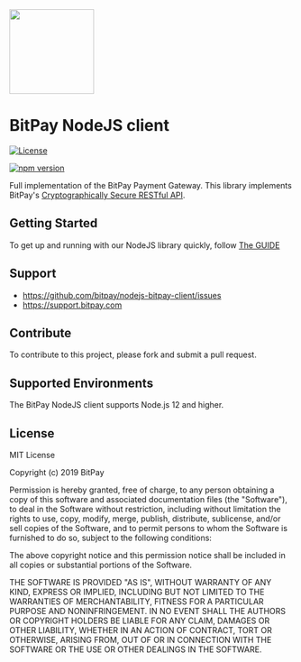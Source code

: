 <img src="https://bitpay.com/_nuxt/img/bitpay-logo-blue.1c0494b.svg" width="150">

# BitPay NodeJS client
[![License](https://img.shields.io/github/license/bitpay/nodejs-bitpay-client.svg?style=for-the-badge&logo=github)](https://raw.githubusercontent.com/bitpay/nodejs-bitpay-client/master/LICENSE)

[![npm version](https://img.shields.io/npm/v/bitpay-sdk)](https://www.npmjs.com/package/bitpay-sdk)

Full implementation of the BitPay Payment Gateway. This library implements BitPay's [Cryptographically Secure RESTful API](https://bitpay.com/api).

## Getting Started

To get up and running with our NodeJS library quickly, follow [The GUIDE](https://github.com/bitpay/nodejs-bitpay-client/blob/master/GUIDE.md)

## Support

* https://github.com/bitpay/nodejs-bitpay-client/issues
* https://support.bitpay.com

## Contribute

To contribute to this project, please fork and submit a pull request.

## Supported Environments

The BitPay NodeJS client supports Node.js 12 and higher.

## License

MIT License

Copyright (c) 2019 BitPay

Permission is hereby granted, free of charge, to any person obtaining a copy
of this software and associated documentation files (the "Software"), to deal
in the Software without restriction, including without limitation the rights
to use, copy, modify, merge, publish, distribute, sublicense, and/or sell
copies of the Software, and to permit persons to whom the Software is
furnished to do so, subject to the following conditions:

The above copyright notice and this permission notice shall be included in all
copies or substantial portions of the Software.

THE SOFTWARE IS PROVIDED "AS IS", WITHOUT WARRANTY OF ANY KIND, EXPRESS OR
IMPLIED, INCLUDING BUT NOT LIMITED TO THE WARRANTIES OF MERCHANTABILITY,
FITNESS FOR A PARTICULAR PURPOSE AND NONINFRINGEMENT. IN NO EVENT SHALL THE
AUTHORS OR COPYRIGHT HOLDERS BE LIABLE FOR ANY CLAIM, DAMAGES OR OTHER
LIABILITY, WHETHER IN AN ACTION OF CONTRACT, TORT OR OTHERWISE, ARISING FROM,
OUT OF OR IN CONNECTION WITH THE SOFTWARE OR THE USE OR OTHER DEALINGS IN THE
SOFTWARE.

